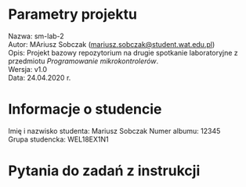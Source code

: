 # Parametry projektu

Nazwa: sm-lab-2  
Autor: MAriusz Sobczak (mariusz.sobczak@student.wat.edu.pl)  
Opis: Projekt bazowy repozytorium na drugie spotkanie laboratoryjne z przedmiotu _Programowanie mikrokontrolerów_.  
Wersja: v1.0  
Data: 24.04.2020 r.

# Informacje o studencie

Imię i nazwisko studenta: Mariusz Sobczak
Numer albumu: 12345  
Grupa studencka: WEL18EX1N1

# Pytania do zadań z instrukcji

